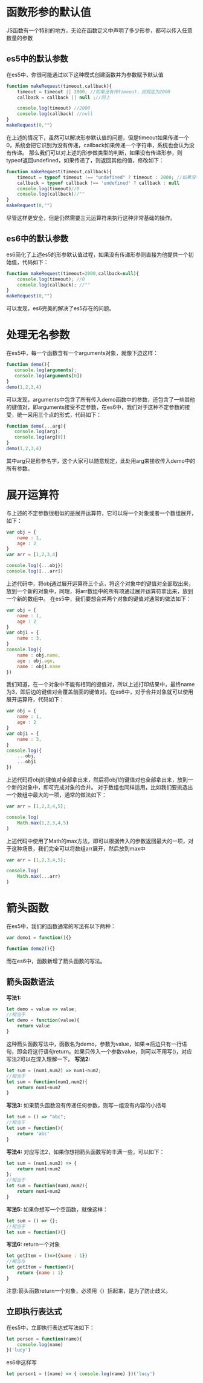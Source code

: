 # 函数形参的默认值

JS函数有一个特别的地方，无论在函数定义中声明了多少形参，都可以传入任意数量的参数

## es5中的默认参数

在es5中，你很可能通过以下这种模式创建函数并为参数赋予默认值

```javascript
function makeRequest(timeout,callback){
    timeout = timeout || 2000; //如果没有传timeout，则规定为2000
    callback = callback || null ;//同上

    console.log(timeout) //2000
    console.log(callback) //null
}
makeRequest(0,"")
```
在上述的情况下，虽然可以解决形参默认值的问题，但是timeout如果传递一个0，系统会把它识别为没有传递，callback如果传递一个字符串，系统也会认为没有传递。
那么我们可以对上述的形参做类型的判断，如果没有传递形参，则typeof返回undefined，如果传递了，则返回其他的值，修改如下：

```javascript
function makeRequest(timeout,callback){
    timeout = typeof timeout !== "undefined" ? timeout : 2000; //如果没有传timeout，则规定为2000
    callback = typeof callback !== 'undefined' ? callback : null
    console.log(timeout)//0
    console.log(callback)//""
}
makeRequest(0,"")
```
尽管这样更安全，但是仍然需要三元运算符来执行这种非常基础的操作。
## es6中的默认参数

es6简化了上述es5的形参默认值过程，如果没有传递形参则直接为他提供一个初始值，代码如下：

```javascript
function makeRequest(timeout=2000,callback=null){
    console.log(timeout); //0
    console.log(callback); //""
}
makeRequest(0,"")
```
可以发现，es6完美的解决了es5存在的问题。
# 处理无名参数

在es5中，每一个函数含有一个arguments对象，就像下边这样：

```javascript
function demo(){
   console.log(arguments);
   console.log(arguments[0])
}
demo(1,2,3,4)
```
可以发现，arguments中包含了所有传入demo函数中的参数，还包含了一些其他的键值对，即arguments接受不定参数，在es6中，我们对于这种不定参数的接受，统一采用三个点的形式，代码如下：
```javascript
function demo(...arg){
   console.log(arg);
   console.log(arg[0])
}
demo(1,2,3,4)
```
其中arg只是形参名字，这个大家可以随意规定，此处用arg来接收传入demo中的所有参数。
# 展开运算符

与上述的不定参数很相似的是展开运算符，它可以将一个对象或者一个数组展开，如下：

```javascript
var obj = {
    name : 1,
    age : 2
}
var arr = [1,2,3,4]

console.log({...obj})
console.log([...arr])
```
上述代码中，将obj通过展开运算符三个点，将这个对象中的键值对全部取出来，放到一个新的对象中，同理，将arr数组中的所有项通过展开运算符拿出来，放到一个新的数组中。
在es5中，我们要想合并两个对象的键值对通常的做法如下：

```javascript
var obj = {
    name : 1,
    age : 2
}
var obj1 = {
    name : 3,
}
console.log({
    name : obj.name,
    age : obj.age,
    name : obj1.name
})
```
我们知道，在一个对象中不能有相同的键值对，所以上述打印结果中，最终name为3，即后边的键值对会覆盖前面的键值对。在es6中，对于合并对象就可以使用展开运算符，代码如下：
```javascript
var obj = {
    name : 1,
    age : 2
}
var obj1 = {
    name : 3,
}
console.log({
    ...obj,
    ...obj1
})
```
上述代码将obj的键值对全部拿出来，然后将obj1的键值对也全部拿出来，放到一个新的对象中，即可完成对象的合并。
对于数组也同样适用，比如我们要挑选出一个数组中最大的一项，通常的做法如下：

```javascript
var arr = [1,2,3,4,5];

console.log(
    Math.max(1,2,3,4,5)
)
```
上述代码中使用了Math的max方法，即可以根据传入的参数返回最大的一项，对于这种场景，我们完全可以将数组arr展开，然后放到max中
```javascript
var arr = [1,2,3,4,5];

console.log(
    Math.max(...arr)
)
```
# 箭头函数

在es5中，我们的函数通常的写法有以下两种：

```javascript
var demo1 = function(){}

function demo2(){}
```
而在es6中，函数新增了箭头函数的写法。
## 箭头函数语法

**写法1:**

```javascript
let demo = value => value;
//相当于
let demo = function(value){
    return value
}
```
这种箭头函数写法中，函数名为demo，参数为value，如果=>后边只有一行语句，即会将这行语句return。如果只传入一个参数value，则可以不用写()，对应写法2可以在深入理解一下。
**写法2:**

```javascript
let sum = (num1,num2) => num1+num2;
//相当于
let sum = function(num1,num2){
    return num1+num2
}
```
**写法3:**
如果箭头函数没有传递任何参数，则写一组没有内容的小括号

```javascript
let sum = () => "abc";
//相当于
let sum = function(){
    return 'abc'
}
```
**写法4:**
对应写法2，如果你想把箭头函数写的丰满一些，可以如下：

```javascript
let sum = (num1,num2) => {
    return num1+num2
};
//相当于
let sum = function(num1,num2){
    return num1+num2
}
```
**写法5:**
如果你想写一个空函数，就像这样：

```javascript
let sum = () => {};
//相当于
let sum = function(){}
```
**写法6:**
return一个对象

```javascript
let getItem = ()=>({name : 1})
//相当与
let getItem = function(){
    return {name : 1}
}
```
注意:箭头函数return一个对象，必须用（）括起来，是为了防止歧义。
## 立即执行表达式

在es5中，立即执行表达式写法如下：

```javascript
let person = function(name){
    console.log(name)
}('lucy')
```
es6中这样写
```javascript
let person1 = ((name) => { console.log(name) })('lucy')
```

